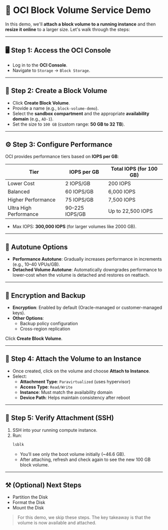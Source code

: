# 🚀 OCI Block Volume Service Demo

In this demo, we'll **attach a block volume to a running instance** and then **resize it online** to a larger size. Let's walk through the steps:

---

## 🖥️ Step 1: Access the OCI Console

- Log in to the **OCI Console**.
- Navigate to `Storage` → `Block Storage`.

---

## 🧱 Step 2: Create a Block Volume

- Click **Create Block Volume**.
- Provide a name (e.g., `block-volume-demo`).
- Select the **sandbox compartment** and the appropriate **availability domain** (e.g., `AD-1`).
- Set the size to `100 GB` (custom range: **50 GB to 32 TB**).

---

## ⚙️ Step 3: Configure Performance

OCI provides performance tiers based on **IOPS per GB**:

| Tier                   | IOPS per GB   | Total IOPS (for 100 GB) |
|------------------------|---------------|--------------------------|
| Lower Cost             | 2 IOPS/GB     | 200 IOPS                |
| Balanced               | 60 IOPS/GB    | 6,000 IOPS              |
| Higher Performance     | 75 IOPS/GB    | 7,500 IOPS              |
| Ultra High Performance | 90–225 IOPS/GB| Up to 22,500 IOPS       |

- Max IOPS: **300,000 IOPS** (for larger volumes like 2000 GB).

---

## 🔁 Autotune Options

- **Performance Autotune**: Gradually increases performance in increments (e.g., 10–40 VPUs/GB).
- **Detached Volume Autotune**: Automatically downgrades performance to lower-cost when the volume is detached and restores on reattach.

---

## 🔐 Encryption and Backup

- **Encryption**: Enabled by default (Oracle-managed or customer-managed keys).
- **Other Options**:
  - Backup policy configuration
  - Cross-region replication

Click **Create Block Volume**.

---

## 🔗 Step 4: Attach the Volume to an Instance

- Once created, click on the volume and choose **Attach to Instance**.
- Select:
  - **Attachment Type**: `Paravirtualized` (uses hypervisor)
  - **Access Type**: `Read/Write`
  - **Instance**: Must match the availability domain
  - **Device Path**: Helps maintain consistency after reboot

---

## 🧪 Step 5: Verify Attachment (SSH)

1. SSH into your running compute instance.
2. Run:
   ```bash
   lsblk
   ```
   - You’ll see only the boot volume initially (~46.6 GB).
   - After attaching, refresh and check again to see the new 100 GB block volume.

---

## ⚒️ (Optional) Next Steps
- Partition the Disk
- Format the Disk
- Mount the Disk

> For this demo, we skip these steps. The key takeaway is that the volume is now available and attached.
